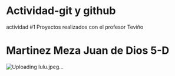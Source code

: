 # Actividad-git y github
actividad #1 Proyectos realizados con el profesor Teviño
# Martinez Meza Juan de Dios 5-D
![Uploading lulu.jpeg…]()

